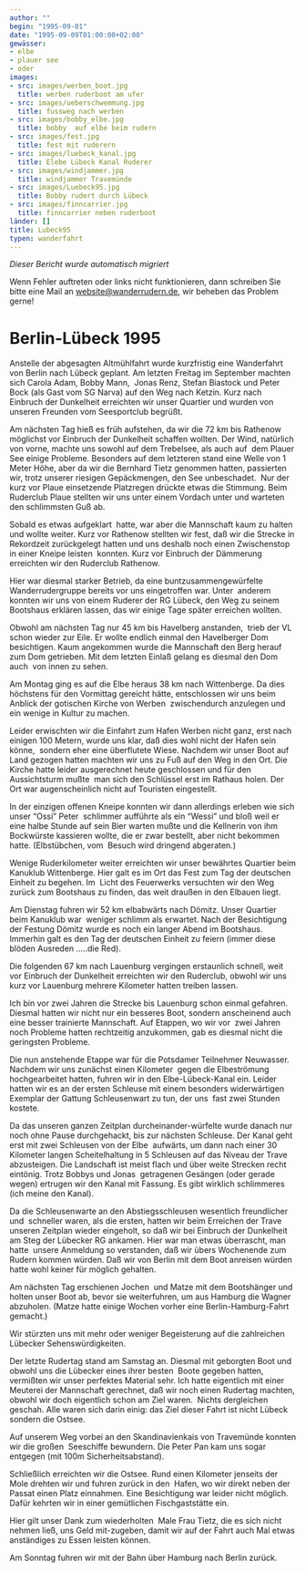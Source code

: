 ```yaml
---
author: ""
begin: "1995-09-01"
date: "1995-09-09T01:00:00+02:00"
gewässer:
- elbe
- plauer see
- oder
images:
- src: images/werben_boot.jpg
  title: werben ruderboot am ufer
- src: images/ueberschwemmung.jpg
  title: fussweg nach werben
- src: images/bobby_elbe.jpg
  title: bobby  auf elbe beim rudern
- src: images/fest.jpg
  title: fest mit ruderern
- src: images/luebeck_kanal.jpg
  title: Elebe Lübeck Kanal Ruderer
- src: images/windjammer.jpg
  title: windjammer Travemünde
- src: images/Luebeck95.jpg
  title: Bobby rudert durch Lübeck
- src: images/finncarrier.jpg
  title: finncarrier neben ruderboot
länder: []
title: Lubeck95
typen: wanderfahrt
---
```



*Dieser Bericht wurde automatisch migriert*

Wenn Fehler auftreten oder links nicht funktionieren, dann schreiben Sie bitte eine Mail an website@wanderrudern.de, wir beheben das Problem gerne!



# Berlin-Lübeck 1995


Anstelle der abgesagten Altmühlfahrt wurde kurzfristig eine Wanderfahrt von Berlin nach Lübeck geplant. Am letzten Freitag im September machten sich Carola Adam, Bobby Mann,  Jonas Renz, Stefan Biastock und Peter Bock (als Gast vom SG Narva) auf den Weg nach Ketzin. Kurz nach Einbruch der Dunkelheit erreichten wir unser Quartier und wurden von unseren Freunden vom Seesportclub begrüßt.

Am nächsten Tag hieß es früh aufstehen, da wir die 72 km bis Rathenow möglichst vor Einbruch der Dunkelheit schaffen wollten. Der Wind, natürlich von vorne, machte uns sowohl auf dem Trebelsee, als auch auf  dem Plauer See einige Probleme. Besonders auf dem letzteren stand eine Welle von 1 Meter Höhe, aber da wir die Bernhard Tietz genommen hatten, passierten wir, trotz unserer riesigen Gepäckmengen, den See unbeschadet.  Nur der kurz vor Plaue einsetzende Platzregen drückte etwas die Stimmung. Beim Ruderclub Plaue stellten wir uns unter einem Vordach unter und warteten den schlimmsten Guß ab.

Sobald es etwas aufgeklart  hatte, war aber die Mannschaft kaum zu halten und wollte weiter. Kurz vor Rathenow stellten wir fest, daß wir die Strecke in Rekordzeit zurückgelegt hatten und uns deshalb noch einen Zwischenstop in einer Kneipe leisten  konnten. Kurz vor Einbruch der Dämmerung erreichten wir den Ruderclub Rathenow.

Hier war diesmal starker Betrieb, da eine buntzusammengewürfelte Wanderrudergruppe bereits vor uns eingetroffen war. Unter  anderem konnten wir uns von einem Ruderer der RG Lübeck, den Weg zu seinem Bootshaus erklären lassen, das wir einige Tage später erreichen wollten.

Obwohl am nächsten Tag nur 45 km bis Havelberg anstanden,  trieb der VL schon wieder zur Eile. Er wollte endlich einmal den Havelberger Dom besichtigen. Kaum angekommen wurde die Mannschaft den Berg herauf zum Dom getrieben. Mit dem letzten Einlaß gelang es diesmal den Dom auch  von innen zu sehen.

Am Montag ging es auf die Elbe heraus 38 km nach Wittenberge. Da dies höchstens für den Vormittag gereicht hätte, entschlossen wir uns beim Anblick der gotischen Kirche von Werben  zwischendurch anzulegen und ein wenige in Kultur zu machen.

Leider erwischten wir die Einfahrt zum Hafen Werben nicht ganz, erst nach einigen 100 Metern, wurde uns klar, daß dies wohl nicht der Hafen sein könne,  sondern eher eine überflutete Wiese. Nachdem wir unser Boot auf Land gezogen hatten machten wir uns zu Fuß auf den Weg in den Ort. Die Kirche hatte leider ausgerechnet heute geschlossen und für den Aussichtsturm mußte  man sich den Schlüssel erst im Rathaus holen. Der Ort war augenscheinlich nicht auf Touristen eingestellt.

In der einzigen offenen Kneipe konnten wir dann allerdings erleben wie sich unser “Ossi” Peter  schlimmer aufführte als ein “Wessi” und bloß weil er eine halbe Stunde auf sein Bier warten mußte und die Kellnerin von ihm Bockwürste kassieren wollte, die er zwar bestellt, aber nicht bekommen hatte. (Elbstübchen, vom  Besuch wird dringend abgeraten.)

Wenige Ruderkilometer weiter erreichten wir unser bewährtes Quartier beim Kanuklub Wittenberge. Hier galt es im Ort das Fest zum Tag der deutschen Einheit zu begehen. Im  Licht des Feuerwerks versuchten wir den Weg zurück zum Bootshaus zu finden, das weit draußen in den Elbauen liegt.

Am Dienstag fuhren wir 52 km elbabwärts nach Dömitz. Unser Quartier beim Kanuklub war  weniger schlimm als erwartet. Nach der Besichtigung der Festung Dömitz wurde es noch ein langer Abend im Bootshaus. Immerhin galt es den Tag der deutschen Einheit zu feiern (immer diese blöden Ausreden .....die Red).

Die folgenden 67 km nach Lauenburg vergingen erstaunlich schnell, weit vor Einbruch der Dunkelheit erreichten wir den Ruderclub, obwohl wir uns kurz vor Lauenburg mehrere Kilometer hatten treiben lassen.

Ich bin vor zwei Jahren die Strecke bis Lauenburg schon einmal gefahren. Diesmal hatten wir nicht nur ein besseres Boot, sondern anscheinend auch eine besser trainierte Mannschaft. Auf Etappen, wo wir vor  zwei Jahren noch Probleme hatten rechtzeitig anzukommen, gab es diesmal nicht die geringsten Probleme.

Die nun anstehende Etappe war für die Potsdamer Teilnehmer Neuwasser. Nachdem wir uns zunächst einen Kilometer  gegen die Elbeströmung hochgearbeitet hatten, fuhren wir in den Elbe-Lübeck-Kanal ein. Leider hatten wir es an der ersten Schleuse mit einem besonders widerwärtigen Exemplar der Gattung Schleusenwart zu tun, der uns  fast zwei Stunden kostete.

Da das unseren ganzen Zeitplan durcheinander-würfelte wurde danach nur noch ohne Pause durchgehackt, bis zur nächsten Schleuse. Der Kanal geht erst mit zwei Schleusen von der Elbe  aufwärts, um dann nach einer 30 Kilometer langen Scheitelhaltung in 5 Schleusen auf das Niveau der Trave abzusteigen. Die Landschaft ist meist flach und über weite Strecken recht eintönig. Trotz Bobbys und Jonas  getragenen Gesängen (oder gerade wegen) ertrugen wir den Kanal mit Fassung. Es gibt wirklich schlimmeres (ich meine den Kanal).

Da die Schleusenwarte an den Abstiegsschleusen wesentlich freundlicher und  schneller waren, als die ersten, hatten wir beim Erreichen der Trave unseren Zeitplan wieder eingeholt, so daß wir bei Einbruch der Dunkelheit am Steg der Lübecker RG ankamen. Hier war man etwas überrascht, man hatte  unsere Anmeldung so verstanden, daß wir übers Wochenende zum Rudern kommen würden. Daß wir von Berlin mit dem Boot anreisen würden hatte wohl keiner für möglich gehalten.

Am nächsten Tag erschienen Jochen  und Matze mit dem Bootshänger und holten unser Boot ab, bevor sie weiterfuhren, um aus Hamburg die Wagner abzuholen. (Matze hatte einige Wochen vorher eine Berlin-Hamburg-Fahrt gemacht.)

Wir stürzten uns mit mehr oder weniger Begeisterung auf die zahlreichen Lübecker Sehenswürdigkeiten.

Der letzte Rudertag stand am Samstag an. Diesmal mit geborgten Boot und obwohl uns die Lübecker eines ihrer besten  Boote gegeben hatten, vermißten wir unser perfektes Material sehr. Ich hatte eigentlich mit einer Meuterei der Mannschaft gerechnet, daß wir noch einen Rudertag machten, obwohl wir doch eigentlich schon am Ziel waren.  Nichts dergleichen geschah. Alle waren sich darin einig: das Ziel dieser Fahrt ist nicht Lübeck sondern die Ostsee.

Auf unserem Weg vorbei an den Skandinavienkais von Travemünde konnten wir die großen  Seeschiffe bewundern. Die Peter Pan kam uns sogar entgegen (mit 100m Sicherheitsabstand).

Schließlich erreichten wir die Ostsee. Rund einen Kilometer jenseits der Mole drehten wir und fuhren zurück in den  Hafen, wo wir direkt neben der Passat einen Platz einnahmen. Eine Besichtigung war leider nicht möglich. Dafür kehrten wir in einer gemütlichen Fischgaststätte ein.

Hier gilt unser Dank zum wiederholten  Male Frau Tietz, die es sich nicht nehmen ließ, uns Geld mit-zugeben, damit wir auf der Fahrt auch Mal etwas anständiges zu Essen leisten können.

Am Sonntag fuhren wir mit der Bahn über Hamburg nach Berlin zurück.
